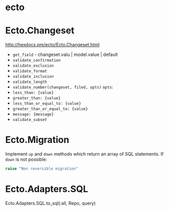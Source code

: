 # ecto

# Ecto.Changeset

http://hexdocs.pm/ecto/Ecto.Changeset.html

* `get_field` - changeset.valu | model.value | default
* `validate_confirmation`
* `validate_exclusion`
* `validate_format`
* `validate_inclusion`
* `validate_length`
* `validate_number(changeset, filed, opts)`
`opts`:
 * `less_than: {value}`
 * `greater_than: {value}`
 * `less_than_or_equal_to: {value}`
 * `greater_than_or_equal_to: {value}`
 * `message: {message}`
* `validate_subset`

# Ecto.Migration

Implement `up` and `down` methods which return an array of SQL statements.
If `down` is not possible:
```elixir
raise "Non reversible migration"
```

# Ecto.Adapters.SQL

Ecto.Adapters.SQL.to_sql(:all, Repo, query)
